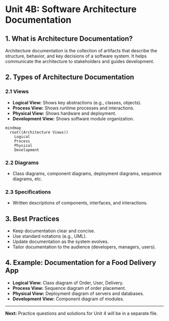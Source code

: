 # Unit 4B: Software Architecture Documentation

## 1. What is Architecture Documentation?
Architecture documentation is the collection of artifacts that describe the structure, behavior, and key decisions of a software system. It helps communicate the architecture to stakeholders and guides development.

## 2. Types of Architecture Documentation

### 2.1 Views
- **Logical View:** Shows key abstractions (e.g., classes, objects).
- **Process View:** Shows runtime processes and interactions.
- **Physical View:** Shows hardware and deployment.
- **Development View:** Shows software module organization.

```mermaid
mindmap
  root((Architecture Views))
    Logical
    Process
    Physical
    Development
```

### 2.2 Diagrams
- Class diagrams, component diagrams, deployment diagrams, sequence diagrams, etc.

### 2.3 Specifications
- Written descriptions of components, interfaces, and interactions.

## 3. Best Practices
- Keep documentation clear and concise.
- Use standard notations (e.g., UML).
- Update documentation as the system evolves.
- Tailor documentation to the audience (developers, managers, users).

## 4. Example: Documentation for a Food Delivery App
- **Logical View:** Class diagram of Order, User, Delivery.
- **Process View:** Sequence diagram of order placement.
- **Physical View:** Deployment diagram of servers and databases.
- **Development View:** Component diagram of modules.

---

**Next:** Practice questions and solutions for Unit 4 will be in a separate file. 